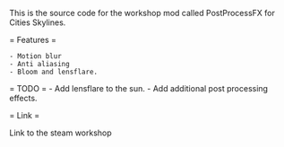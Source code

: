 This is the source code for the workshop mod called PostProcessFX for Cities Skylines.

= Features =

	- Motion blur
	- Anti aliasing
	- Bloom and lensflare.
	
= TODO =
	- Add lensflare to the sun.
	- Add additional post processing effects.
	
= Link =

Link to the steam workshop 
